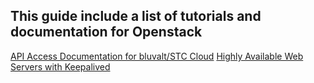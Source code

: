 ## This guide include a list of tutorials and documentation for Openstack

[API Access Documentation for bluvalt/STC Cloud](https://github.com/omermahgoub/openstack/wiki/Openstack-API-access)
[Highly Available Web Servers with Keepalived](https://github.com/omermahgoub/Openstack/wiki/Highly-Available-Web-Servers-with-Keepalived)

